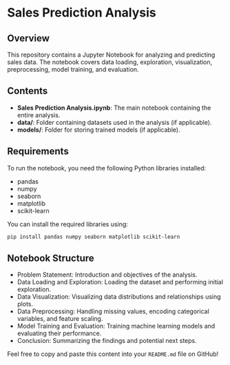 # Sales Prediction Analysis

## Overview
This repository contains a Jupyter Notebook for analyzing and predicting sales data. The notebook covers data loading, exploration, visualization, preprocessing, model training, and evaluation.

## Contents
- **Sales Prediction Analysis.ipynb**: The main notebook containing the entire analysis.
- **data/**: Folder containing datasets used in the analysis (if applicable).
- **models/**: Folder for storing trained models (if applicable).

## Requirements
To run the notebook, you need the following Python libraries installed:
- pandas
- numpy
- seaborn
- matplotlib
- scikit-learn

You can install the required libraries using:
```bash
pip install pandas numpy seaborn matplotlib scikit-learn
```
## Notebook Structure

- Problem Statement: Introduction and objectives of the analysis.
- Data Loading and Exploration: Loading the dataset and performing initial exploration.
- Data Visualization: Visualizing data distributions and relationships using plots.
- Data Preprocessing: Handling missing values, encoding categorical variables, and feature scaling.
- Model Training and Evaluation: Training machine learning models and evaluating their performance.
- Conclusion: Summarizing the findings and potential next steps.


Feel free to copy and paste this content into your `README.md` file on GitHub!


